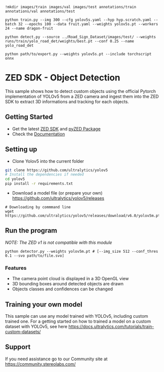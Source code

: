```
!mkdir images/train images/val images/test annotations/train annotations/val annotations/test
```

```
python train.py --img 300 --cfg yolov5s.yaml --hyp hyp.scratch.yaml --batch 32 --epochs 100 --data fruit.yaml --weights yolov5s.pt --workers 24 --name dragon-fruit
```

```
python detect.py --source ../Road_Sign_Dataset/images/test/ --weights runs/train/yolo_road_det/weights/best.pt --conf 0.25 --name yolo_road_det
```

```
python path/to/export.py --weights yolov5s.pt --include torchscript onnx
```

# ZED SDK - Object Detection

This sample shows how to detect custom objects using the official Pytorch implementation of YOLOv5 from a ZED camera and ingest them into the ZED SDK to extract 3D informations and tracking for each objects.

## Getting Started

 - Get the latest [ZED SDK](https://www.stereolabs.com/developers/release/) and [pyZED Package](https://www.stereolabs.com/docs/app-development/python/install/)
 - Check the [Documentation](https://www.stereolabs.com/docs/object-detection/custom-od/)

## Setting up

 - Clone Yolov5 into the current folder

```sh
git clone https://github.com/ultralytics/yolov5
# Install the dependencies if needed
cd yolov5
pip install -r requirements.txt
```

- Download a model file (or prepare your own) https://github.com/ultralytics/yolov5/releases

```
# Downloading by commmand line
wget https://github.com/ultralytics/yolov5/releases/download/v6.0/yolov5m.pt
```

## Run the program

*NOTE: The ZED v1 is not compatible with this module*

```
python detector.py --weights yolov5m.pt # [--img_size 512 --conf_thres 0.1 --svo path/to/file.svo]
```

### Features

 - The camera point cloud is displayed in a 3D OpenGL view
 - 3D bounding boxes around detected objects are drawn
 - Objects classes and confidences can be changed

## Training your own model

This sample can use any model trained with YOLOv5, including custom trained one. For a getting started on how to trained a model on a custom dataset with YOLOv5, see here https://docs.ultralytics.com/tutorials/train-custom-datasets/

## Support

If you need assistance go to our Community site at https://community.stereolabs.com/
